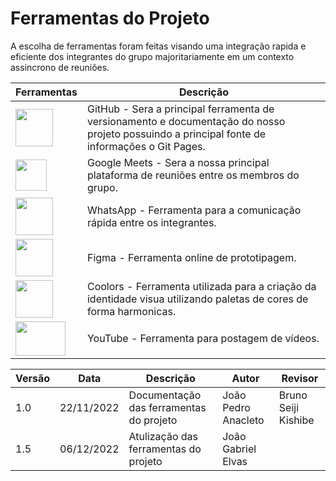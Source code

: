 # Ferramentas do Projeto

A escolha de ferramentas foram feitas visando uma integração rapida e eficiente dos integrantes do grupo majoritariamente em um contexto assincrono de reuniões.

| Ferramentas | Descrição |
|--- |---|
| <img src="https://user-images.githubusercontent.com/71887485/206041827-639fe8af-0b9c-4d45-8e0e-ddb56ae20980.png" height= 60 width=60> | GitHub - Sera a principal ferramenta de versionamento e documentação do nosso projeto possuindo a principal fonte de informações o Git Pages. |
| <img src="https://logodownload.org/wp-content/uploads/2021/06/google-meet-logo-6.png" height= 50 width=50> | Google Meets - Sera a nossa principal plataforma de reuniões entre os membros do grupo. |
| <img src="https://user-images.githubusercontent.com/71887485/206040900-84802128-c8b1-4bbc-9abd-46cc5ac81dff.png" height= 60 width=60> | WhatsApp - Ferramenta para a comunicação rápida entre os integrantes. |
| <img src="https://assets.asana.biz/transform/ba9b63a3-f255-4088-b5fe-14ab4628f50b/logo-app-figma" height= 60 width=60>| Figma - Ferramenta online de prototipagem. |
| <img src="https://user-images.githubusercontent.com/71887485/206042476-05a2ba67-b728-4c31-8c35-9e4f6c8f2c76.png" height= 60 width=60> | Coolors - Ferramenta utilizada para a criação da identidade visua utilizando paletas de cores de forma harmonicas. |
|<img src="https://www.freepnglogos.com/uploads/youtube-play-red-logo-png-transparent-background-6.png" height= 55 width=80> | YouTube - Ferramenta para postagem de vídeos. |

| Versão | Data       | Descrição                               | Autor               | Revisor             |
| ------ | ---------- | --------------------------------------- | ------------------- | ------------------- |
| 1.0    | 22/11/2022 | Documentação das ferramentas do projeto | João Pedro Anacleto | Bruno Seiji Kishibe |
| 1.5    | 06/12/2022 | Atulização das ferramentas do projeto   | João Gabriel Elvas  |                     |
